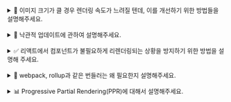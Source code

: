<details>
<summary>🐸 이미지 크기가 클 경우 렌더링 속도가 느려질 텐데, 이를 개선하기 위한 방법들을 설명해주세요.
 </summary>
<br/>
크게 세 가지의 방법을 말씀드릴 수 있습니다.

첫째, **이미지 포맷 최적화**입니다. 전통적인 JPEG나 PNG 대신, 압축 효율이 높은 WebP 또는 AVIF와 같은 최신 포맷으로 변환할 수 있습니다. 이 포맷들은 이미지 품질을 유지하면서도 파일 크기를 크게 줄여줍니다. 단, 일부 구버전의 브라우저에서는 최신 이미지 포맷을 지원하지 않지 않으므로, 호환성을 고려할 필요가 있습니다.

둘째, **이미지 사이즈 조정**입니다. 화면에 노출되는 크기에 비해 이미지가 과도하게 큰 경우 이미지를 작게 리사이징할 수 있습니다. 필요한 크기에 맞게 잘라 서버에서 내려줄 수 있습니다. 또한, 다양한 디바이스 해상도에 대응하기 위해 Responsive Images 기술, 즉 `srcset`과 `sizes` 속성을 활용할 수 있습니다. 이 경우, 브라우저가 현재 화면 크기에 최적화된 이미지를 선택하여 로드할 수 있습니다.

셋째, **지연 로딩(Lazy Loading**)입니다. 사용자가 화면에 스크롤할 때 해당 위치에 도달하는 이미지가 로드되도록 설정하는 방법입니다. 지연 로딩을 통해 초기 로딩 속도를 개선할 수 있습니다. HTML `loading="lazy"` 속성을 통해 구현할 수 있으며, 이를 통해 불필요한 이미지 로드를 방지할 수 있습니다.

마지막으로, **CDN(Content Delivery Network**)입니다. CDN을 적용하면 사용자가 지리적으로 가까운 서버에서 이미지를 다운로드하게 되어 로딩 속도를 단축시킬 수 있습니다.

이러한 방법을 상황에 맞게 적용하면 이미지 로딩 속도를 향상시켜 사용자 경험을 크게 개선할 수 있습니다.

### **WebP나 AVIF는 모든 브라우저에서 지원하지 않는다고 하셨는데, 호환성 문제를 어떻게 해결할 수 있을까요?**

호환성 문제에 대비하기 위해 **HTML의 `<picture>` 요소를 통해 fallback 이미지를 적용**할 수 있습니다. `<picture>` 요소 내부에 WebP나 AVIF와 같은 고효율 포맷을 우선 설정하고, 브라우저가 이를 지원하지 않을 경우 JPEG나 PNG와 같은 기본 포맷을 로드하도록 할 수 있습니다.

구체적인 예시는 아래와 같습니다.

```html
<picture
  ><source srcset="image.avif" type="image/avif" />
  <source srcset="image.webp" type="image/webp" />
  <img src="image.jpg" alt="Image description"
/></picture>
```

이 코드에서 브라우저는 AVIF를 우선 시도하고, 지원하지 않으면 WebP를, 둘 다 지원하지 않으면 마지막 img 태그의 jpg 이미지를 로드하게 됩니다.

</details>
<br/>

<details>
<summary>🤣 낙관적 업데이트에 관하여 설명해주세요.
 </summary>
<br/>
**낙관적 업데이트**는 **성공적인 상태 업데이트가 이뤄질 거라는 가정 하에 서버 응답 이전에 UI를 미리 업데이트하는 방법**입니다. 사용자 요청을 서버가 성공적으로 처리할 거라고 미리 예상하고, UI를 즉각적으로 변경해서 사용자에게 **빠른 반응**을 보여줍니다.

낙관적 업데이트의 대표적인 예시로 **좋아요 기능**을 들 수 있습니다. 예를 들어, 사용자가 좋아요 버튼을 클릭하면 서버 응답을 기다리지 않고, 화면에 바로 좋아요 클릭에 대한 상태를 보여주는 것입니다. 서버 응답이 성공적으로 돌아오면 그대로 두고, 혹시나 실패하면 UI에서 해당 좋아요 상태를 다시 해제하거나 오류 메시지를 보여주는 방식입니다.

**낙관적 업데이트의 장점**은, 서버 응답 속도와 관계 없이 즉각적인 피드백을 제공해서 사용자들이 시스템을 빠르게 쓸 수 있다는 점입니다. 특히 네트워크 상태가 좋지 않거나 응답 시간이 길어도 사용자 경험에는 영향을 덜 미치게 됩니다.

다만, 서버에서 오류가 발생하면 잠시동안 화면에 잘못된 정보가 표시될 수 있습니다. 따라서 이 경우를 대비한 오류 핸들링(롤백) 로직을 같이 설계해야 하는 주의점이 있습니다.

## **좋은 사용성을 위해서는 낙관적 업데이트를 가능한 한 많이 적용하는 것이 좋겠네요?**

많은 곳에 낙관적 업데이트를 적용하는 게 항상 좋은 건 아닙니다. 낙관적 업데이트는 **요청이 성공할 가능성이 높고, 사용자 경험을 즉시 개선하는 데 큰 장점이 있을 때** 사용하는 게 적합합니다.

예를 들어 결제나 거래 내역과 같이 중요한 데이터를 다루는 경우에는 낙관적 업데이트가 오히려 사용자 경험을 저해할 수 있습니다. 낙관적 업데이트를 적용했을 때, **요청에 실패한다면 민감도 높은 정보가 순간적으로 잘못 표시**되면서 사용자 경험을 크게 저해할 수 있기 때문입니다.

또한 **네트워크 환경이 불안정한 경우에는 요청에 대한 실패율이 높아지기 때문에 잦은 롤백**이 발생할 수 있습니다. 이 경우 역시 사용자 경험을 저해할 수 있기 때문에 오히려 서버 응답을 기다리는 것이 더 나은 판단일 수 있습니다.

</details>
<br/>

<details>
<summary>✅ 리액트에서 컴포넌트가 불필요하게 리렌더링되는 상황을 방지하기 위한 방법을 설명해 주세요.
 </summary>
<br/>
React에서 불필요한 리렌더링을 방지하는 방법에 대해 설명드리겠습니다.

첫째, **React.memo**를 활용하여 컴포넌트를 메모이제이션할 수 있습니다. 이는 컴포넌트의 props가 변경되지 않으면 컴포넌트를 리렌더링하지 않도록 합니다. 특히 부모 컴포넌트가 자주 업데이트되는 상황에서 유용합니다.

```
const MemoizedComponent = React.memo(MyComponent);

```

둘째, **useMemo**와 **useCallback** 훅을 사용하여 각각 값과 함수를 메모이제이션할 수 있습니다. `useMemo`는 계산 비용이 많이 드는 연산 결과를, `useCallback`은 자식 컴포넌트에 전달되는 콜백 함수를 메모이제이션합니다.

```
const memoizedValue = useMemo(() => computeExpensiveValue(a, b), [a, b]);
const memoizedCallback = useCallback(() => doSomething(a, b), [a, b]);

```

마지막으로, **React DevTools의 Profiler**를 활용하여 불필요한 리렌더링이 발생하는 컴포넌트를 식별하고 최적화할 수 있습니다.

이러한 최적화는 성능 문제가 실제로 발생할 때 적용하는 것이 좋으며, 과도한 최적화는 코드의 복잡성을 증가시킬 수 있다는 점을 항상 고려해야 합니다.

## **useCallback과 useMemo와 같은 메모이제이션은 되도록 많은 곳에 적용할수록 성능이 좋아지나요?**

**아니요, 메모이제이션을 무분별하게 적용하는 것은 오히려 성능에 부정적인 영향을 미칠 수 있습니다. 메모이제이션도 결국 또다른 비용이 발생하는 작업이기 때문입니다. React는 이전 값을 메모리에 저장해야 하므로 메모리 비용이 발생하고, 의존성 배열의 각 항목을 비교하는 작업을 수행해야 하기도 합니다.**

```jsx
// 이런 간단한 함수의 경우 메모이제이션이 오히려 불필요합니다.
const handleClick = useCallback(() => {
  console.log("clicked");
}, []);

// 반면, 복잡한 연산의 경우 메모이제이션이 효율적입니다.
const expensiveValue = useMemo(() => {
  return complexCalculation(items);
}, [items]);
```

복잡한 계산이 필요한 경우, 컴포넌트가 자주 리렌더링되는 경우 등 성능 최적화가 필요한 경우에만 메모이제이션이 성능에 도움이 됩니다. 따라서 성능 최적화는 실제 병목이 발생하는 지점을 React DevTools Profiler로 확인하고, 선별적으로 적용하는 것이 바람직합니다.

</details>
<br/>

<details>
<summary>
🧶 webpack, rollup과 같은 번들러는 왜 필요한지 설명해주세요.
 </summary>
<br/>
**번들러**는 **다양한 파일과 모듈을 하나의 배포 가능한 번들로 묶는 역할**을 합니다. 번들러가 필요한 주요 이유는 다음과 같습니다.

첫째, **네트워크 요청 성능을 개선**하기 위해서입니다. 다수의 개별 파일에 대해 모두 네트워크 요청을 수행할 경우, 성능에 부정적인 영향이 있을 수 있습니다. 번들러는 **다수의 파일을 하나 또는 소수의 파일로 묶어 네트워크 요청을 최적화**합니다. 예를 들어, 애플리케이션이 수백 개의 JavaScript, CSS, 이미지 파일을 사용한다면, HTTP 요청 수가 증가해 로딩 속도가 느려질 수 있습니다. 이때 번들러는 이들을 효율적으로 묶어 소수의 파일로 만듦으로써 네트워크 요청 수를 줄여줍니다.

둘째, **번들러는 트랜스파일링을 통해 더 효율적이고 호환성 있는 애플리케이션**을 만드는데 기여합니다. 먼저, **트랜스파일링을 통해 코드를 최적화**합니다. 예를 들어, `Dead Code Elimination`과 `Tree Shaking`과 같은 방법을 통해 사용되지 않는 코드와 불필요한 모듈을 제거해 번들 크기를 줄이고 로딩 성능을 개선합니다.

또한, 번들러는 **호환성을 높이기 위해 최신 JavaScript 문법과 기능을 구형 브라우저에서도 실행 가능하도록 변환**합니다. 예를 들어, ES6 이상의 모듈, 비동기 함수, 옵셔널 체이닝 같은 최신 기능은 지원하지 않는 브라우저에서 문제가 될 수 있는데, 번들러는 이를 ES5로 변환하여 호환성을 보장합니다. 이때 Babel 같은 트랜스파일러와 연계하여 처리하기도 합니다.

</details>
<br/>

<details>
<summary>📊 Progressive Partial Rendering(PPR)에 대해서 설명해주세요. </summary>
<br/>
Progressive Partial Rendering(PPR)은 웹 페이지의 로딩 성능을 최적화하는 기법으로, 페이지의 전체 콘텐츠를 한 번에 로딩하는 대신 중요도에 따라 콘텐츠를 단계적으로 로딩하는 방식입니다.

이 방법을 통해 사용자는 핵심 콘텐츠를 먼저 볼 수 있게 되어 체감 로딩 시간이 단축됩니다.

주요 기법으로는 서버 사이드 렌더링(SSR), 클라이언트 사이드 렌더링(CSR)을 혼합한 하이브리드 렌더링, 스트리밍 SSR, 점진적 하이드레이션 등이 있습니다.

이러한 PPR 기법들은 First Contentful Paint(FCP)와 Time To Interactive(TTI) 같은 성능 지표를 개선하는데 도움이 됩니다.

## Progressive Partial Rendering과 Lazy Loading의 차이점은 무엇인가요?🤔

Lazy Loading은 주로 뷰포트 밖에 있는 이미지나 컴포넌트와 같은 특정 리소스를 필요한 시점에 로드하는 기술입니다.

반면, Progressive Partial Rendering은 더 넓은 개념으로, 페이지의 핵심 콘텐츠를 먼저 렌더링하고 우선순위가 낮은 부분은 점진적으로 렌더링하는 전체적인 접근 방식입니다.

Lazy Loading은 Progressive Partial Rendering을 구현하는 기법 중 하나라고 볼 수 있습니다.

## Progressive Partial Rendering이 SEO에 미치는 영향은 무엇인가요? 🤔

Progressive Partial Rendering은 SEO에 긍정적인 영향을 미칠 수 있습니다. 핵심 콘텐츠가 더 빨리 로드되기 때문에 검색 엔진 크롤러가 중요한 콘텐츠를 더 효율적으로 색인화할 수 있습니다.

특히 서버 사이드 렌더링이나 하이브리드 접근 방식을 사용할 경우, HTML이 미리 렌더링되어 제공되므로 검색 엔진이 JavaScript를 실행하지 않고도 콘텐츠를 이해할 수 있어 유리합니다.

또한 Core Web Vitals 성능 지표가 SEO 순위에 영향을 미치는데, Progressive Partial Rendering은 LCP(Largest Contentful Paint), FID(First Input Delay), CLS(Cumulative Layout Shift) 같은 지표를 개선하는 데 도움이 됩니다.

</details>
<br/>
